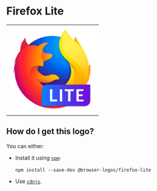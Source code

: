 # Firefox Lite

<table>
    <tr height=240>
        <td>
            <a href="https://github.com/alrra/browser-logos/tree/ac212456374f521608bd2b14a99b2a520aa0c602/src/firefox-lite">
                <img width=230 src="https://raw.githubusercontent.com/alrra/browser-logos/ac212456374f521608bd2b14a99b2a520aa0c602/src/firefox-lite/firefox-lite_512x512.png" alt="Firefox Lite browser logo">
            </a>
        </td>
    </tr>
</table>

## How do I get this logo?

You can either:

* Install it using [`npm`][npm]:

  `npm install --save-dev @browser-logos/firefox-lite`

* Use [`cdnjs`][cdnjs].

<!-- Link labels: -->

[cdnjs]: https://cdnjs.com/libraries/browser-logos
[npm]: https://www.npmjs.com/
